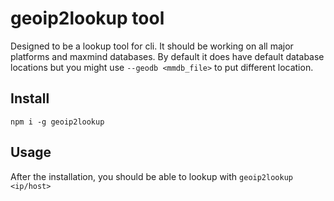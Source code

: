 # geoip2lookup tool
Designed to be a lookup tool for cli. It should be working on all major platforms and maxmind databases. By default it does have default database locations but you might use `--geodb <mmdb_file>` to put different location.


## Install
`npm i -g geoip2lookup`

## Usage
After the installation, you should be able to lookup with `geoip2lookup <ip/host>`



